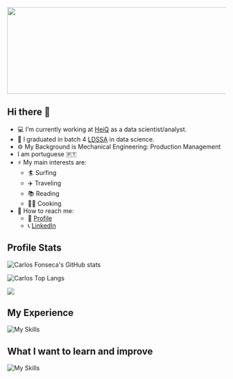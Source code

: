 <div align="center">
  <img src="https://media.giphy.com/media/QpVUMRUJGokfqXyfa1/giphy.gif" width="1100" height="200"/>
</div>

## Hi there 👋

- :computer: I’m currently working at [HeiQ](https://heiq.com/services/) as a data scientist/analyst.
- :abacus: I graduated in batch 4 [LDSSA](https://www.lisbondatascience.org/) in data science.
- :gear: My Background is Mechanical Engineering: Production Management
- I am portuguese   :portugal:
- ⚡ My main interests are:
  - :surfer: Surfing
  - :airplane: Traveling
  - :books: Reading 
  - :cook: Cooking
- :postbox: How to reach me:
  - :e-mail: [Profile](https://ecarlosfonseca.github.io/)
  - :telephone_receiver: [LinkedIn](https://www.linkedin.com/in/ecarlosfonseca/)

## Profile Stats

![Carlos Fonseca's GitHub stats](https://github-readme-stats.vercel.app/api?username=ecarlosfonseca&hide=prs,issues,contribs&count_private=true)

![Carlos Top Langs](https://github-readme-stats.vercel.app/api/top-langs/?username=ecarlosfonseca&langs_count=5)

![](https://komarev.com/ghpvc/?username=ecarlosfonseca&color=blue)

## My Experience
![My Skills](https://skillicons.dev/icons?i=py,vscode,gcp,git,bash,postgres,aws,docker,heroku)
<!-- Adding icons: (https://github.com/tandpfun/skill-icons#icons-list) -->

## What I want to learn and improve
![My Skills](https://skillicons.dev/icons?i=aws,docker,pytorch,flask,django)
